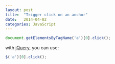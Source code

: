 ```yaml
---
layout: post
title:  "Trigger click on an anchor"
date:   2014-04-02
categories: JavaScript
---
```


```js
document.getElementsByTagName('a')[0].click();
```

with <a href="http://jquery.com/" target="_blank">jQuery</a>, you can use:

```js
$('a')[0].click();
```